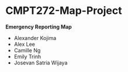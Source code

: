 # CMPT272-Map-Project
**Emergency Reporting Map**

- Alexander Kojima
- Alex Lee
- Camille Ng
- Emily Trinh
- Josevan Satria Wijaya 

